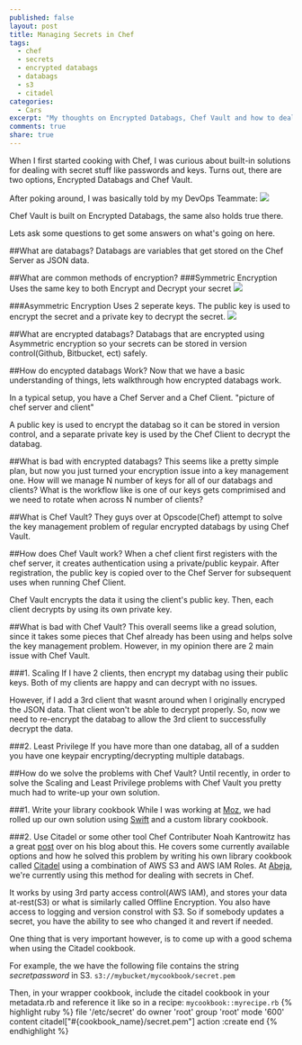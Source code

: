 ```yaml
---
published: false
layout: post
title: Managing Secrets in Chef
tags: 
  - chef
  - secrets
  - encrypted databags
  - databags
  - s3
  - citadel
categories: 
  - Cars
excerpt: "My thoughts on Encrypted Databags, Chef Vault and how to deal with secrets in Chef"
comments: true
share: true
---
```


When I first started cooking with Chef, I was curious about built-in solutions for dealing with secret stuff like passwords and keys. Turns out, there are two options, Encrypted Databags and Chef Vault. 

After poking around, I was basically told by my DevOps Teammate:
![](http://i.imgur.com/MJAkqK8.jpg)

Chef Vault is built on Encrypted Databags, the same also holds true there.

Lets ask some questions to get some answers on what's going on here.

##What are databags?
Databags are variables that get stored on the Chef Server as JSON data.

##What are common methods of encryption?
###Symmetric Encryption
Uses the same key to both Encrypt and Decrypt your secret
![](http://media.packetlife.net/media/blog/attachments/512/symmetric_encryption.png)

###Asymmetric Encryption
Uses 2 seperate keys. The public key is used to encrypt the secret and a private key to decrypt the secret.
![](http://media.packetlife.net/media/blog/attachments/511/asymmetric_encryption.png)

##What are encrypted databags?
Databags that are encrypted using Asymmetric encryption so your secrets can be stored in version control(Github, Bitbucket, ect) safely.

##How do encypted databags Work?
Now that we have a basic understanding of things, lets walkthrough how encrypted databags work.

In a typical setup, you have a Chef Server and a Chef Client.
"picture of chef server and client"

A public key is used to encrypt the databag so it can be stored in version control, and a separate private key is used by the Chef Client to decrypt the databag.

##What is bad with encrypted databags?
This seems like a pretty simple plan, but now you just turned your encryption issue into a key management one. How will we manage N number of keys for all of our databags and clients? What is the workflow like is one of our keys gets comprimised and we need to rotate when across N number of clients? 

##What is Chef Vault?
They guys over at Opscode(Chef) attempt to solve the key management problem of regular encrypted databags by using Chef Vault.

##How does Chef Vault work?
When a chef client first registers with the chef server, it creates authentication using a private/public keypair. After registration, the public key is copied over to the Chef Server for subsequent uses when running Chef Client.

Chef Vault encrypts the data it using the client's public key. Then, each client decrypts by using its own private key.

##What is bad with Chef Vault?
This overall seems like a gread solution, since it takes some pieces that Chef already has been using and helps solve the key management problem. However, in my opinion there are 2 main issue with Chef Vault.

###1. Scaling
If I have 2 clients, then encrypt my databag using their public keys. Both of my clients are happy and can decrypt with no issues.

However, if I add a 3rd client that wasnt around when I originally encryped the JSON data. That client won't be able to decrypt properly. So, now we need to re-encrypt the databag to allow the 3rd client to successfully decrypt the data.

###2. Least Privilege
If you have more than one databag, all of a sudden you have one keypair encrypting/decrypting multiple databags.

##How do we solve the problems with Chef Vault?
Until recently, in order to solve the Scaling and Least Privilege problems with Chef Vault you pretty much had to write-up your own solution. 

###1. Write your library cookbook
While I was working at [Moz](http://moz.com), we had rolled up our own solution using [Swift](https://wiki.openstack.org/wiki/Swift) and a custom library cookbook.

###2. Use Citadel or some other tool
Chef Contributer Noah Kantrowitz has a great [post](https://coderanger.net/chef-secrets/) over on his blog about this. He covers some currently available options and how he solved this problem by writing his own library cookbook called [Citadel](https://github.com/poise/citadel) using a combination of AWS S3 and AWS IAM Roles. At [Abeja](http://abeja.asia), we're currently using this method for dealing with secrets in Chef.

It works by using 3rd party access control(AWS IAM), and stores your data at-rest(S3) or what is similarly called Offline Encryption. You also have access to logging and version constrol with S3. So if somebody updates a secret, you have the ability to see who changed it and revert if needed.

One thing that is very important however, is to come up with a good schema when using the Citadel cookbook. 

For example, the we have the following file contains the string _secretpassword_ in S3.
`s3://mybucket/mycookbook/secret.pem`

Then, in your wrapper cookbook, include the citadel cookbook in your metadata.rb and reference it like so in a recipe:
`mycookbook::myrecipe.rb`
{% highlight ruby %}
file '/etc/secret' do
  owner 'root'
  group 'root'
  mode '600'
  content citadel["#{cookbook_name}/secret.pem"]
  action :create
end
{% endhighlight %}

